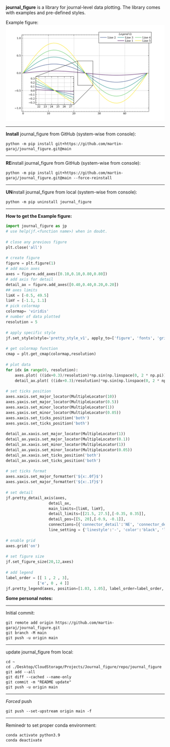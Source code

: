 **journal_figure** is a library for journal-level data plotting.
The library comes with examples and pre-defined styles. 

Example figure:
![pretty_style_v1](./graphics/pretty_style_v1.png)

---
**Install** journal_figure from GitHub (system-wise from console):
```console
python -m pip install git+https://github.com/martin-garaj/journal_figure.git@main
```

---
**RE**install journal_figure from GitHub (system-wise from console):
```console
python -m pip install git+https://github.com/martin-garaj/journal_figure.git@main --force-reinstall
```

---
**UN**install journal_figure from local (system-wise from console):

```console
python -m pip uninstall journal_figure
```

---
**How to get the Example figure:**

```python
import journal_figure as jp
# use help(jf.<function name>) when in doubt.

# close any previous figure
plt.close('all')

# create figure
figure = plt.figure(1)
# add main axes
axes = figure.add_axes([0.10,0.10,0.80,0.80])
# add axis for detail
detail_ax = figure.add_axes([0.40,0.40,0.20,0.20])
## axes limits
limX = [-0.5, 49.5]
limY = [-1.1, 1.1]
# pick colormap
colormap= 'viridis'
# number of data plotted
resolution = 5

# apply specific style
jf.set_style(style='pretty_style_v1', apply_to=['figure', 'fonts', 'grid', 'ticks', 'legend'])

# get colormap function
cmap = plt.get_cmap(colormap,resolution)

# plot data
for idx in range(0, resolution):
    axes.plot( ((idx+0.3)/resolution)*np.sin(np.linspace(0, 2 * np.pi)), color=cmap(idx), label = 'Line '+str(idx+1))
    detail_ax.plot( ((idx+0.3)/resolution)*np.sin(np.linspace(0, 2 * np.pi)), color=cmap(idx))

# set ticks position
axes.xaxis.set_major_locator(MultipleLocator(10))
axes.yaxis.set_major_locator(MultipleLocator(0.5))
axes.xaxis.set_minor_locator(MultipleLocator(1))
axes.yaxis.set_minor_locator(MultipleLocator(0.05))
axes.xaxis.set_ticks_position('both')
axes.yaxis.set_ticks_position('both')

detail_ax.xaxis.set_major_locator(MultipleLocator(1))
detail_ax.yaxis.set_major_locator(MultipleLocator(0.1))
detail_ax.xaxis.set_minor_locator(MultipleLocator(1))
detail_ax.yaxis.set_minor_locator(MultipleLocator(0.05))
detail_ax.xaxis.set_ticks_position('both')
detail_ax.yaxis.set_ticks_position('both')

# set ticks format
axes.xaxis.set_major_formatter('${x:.0f}$')
axes.yaxis.set_major_formatter('${x:.1f}$')

# set detail
jf.pretty_detail_axis(axes,
                   detail_ax,
                   main_limits=[limX, limY],
                   detail_limits=[[21.5, 27.5],[-0.35, 0.35]],
                   detail_pos=[[5, 20],[-0.9, -0.1]],
                   connections=[{'connector_detail':'NE', 'connector_detail_ax':'NE'}, {'connector_detail':'SW', 'connector_detail_ax':'SW'}],
                   line_setting = {'linestyle':'-', 'color':'black', 'linewidth':1.0, 'alpha':1.0} )

# enable grid
axes.grid('on')

# set figure size
jf.set_figure_size(20,12,axes)

# add legend
label_order = [[ 1 , 2 , 3],
              ['e', 0 , 4 ]]
jf.pretty_legend(axes, position=[1.03, 1.05], label_order=label_order, title='$Legend \; \Omega$')

```



**Some personal notes:**

---
Initial commit:
```console
git remote add origin https://github.com/martin-garaj/journal_figure.git
git branch -M main
git push -u origin main
```

---
update journal_figure from local:
```console
cd ~
cd ./Desktop/CloudStorage/Projects/Journal_figure/repo/journal_figure
git add --all
git diff --cached --name-only
git commit -m "README update"
git push -u origin main
```

---
*Forced* push
```console
git push --set-upstream origin main -f
```

---
Reminedr to set proper conda environment:
```console
conda activate python3.9
conda deactivate
```




